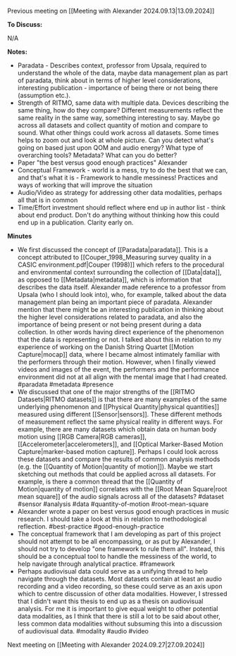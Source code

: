 Previous meeting on [[Meeting with Alexander 2024.09.13|13.09.2024]]

**To Discuss:**

N/A

**Notes:**

- Paradata - Describes context, professor from Upsala, required to understand the whole of the data, maybe data management plan as part of paradata, think about in terms of higher level considerations, interesting publication - importance of being there or not being there (assumption etc.).
- Strength of RITMO, same data with multiple data. Devices describing the same thing, how do they compare? Different measurements reflect the same reality in the same way, something interesting to say. Maybe go across all datasets and collect quantity of motion and compare to sound. What other things could work across all datasets. Some times helps to zoom out and look at whole picture. Can you detect what's going on based just upon QOM and audio energy? What type of overarching tools? Metadata? What can you do better?
- Paper "the best versus good enough practices" Alexander
- Conceptual Framework - world is a mess, try to do the best that we can, and that's what it is - Framework to handle messiness! Practices and ways of working that will improve the situation
- Audio/Video as strategy for addressing other data modalities, perhaps all that is in common
- Time/Effort investment should reflect where end up in author list - think about end product. Don't do anything without thinking how this could end up in a publication. Clarity early on.

**Minutes**

- We first discussed the concept of [[Paradata|paradata]]. This is a concept attributed to [[Couper_1998_Measuring survey quality in a CASIC environment.pdf|Couper (1998)]] which refers to the procedural and environmental context surrounding the collection of [[Data|data]], as opposed to [[Metadata|metadata]], which is information that describes the data itself. Alexander made reference to a professor from Upsala (who I should look into), who, for example, talked about the data management plan being an important piece of paradata. Alexander mention that there might be an interesting publication in thinking about the higher level considerations related to paradata, and also the importance of being present or not being present during a data collection. In other words having direct experience of the phenomenon that the data is representing or not. I talked about this in relation to my experience of working on the Danish String Quartet [[Motion Capture|mocap]] data, where I became almost intimately familiar with the performers through their motion. However, when I finally viewed videos and images of the event, the performers and the performance environment did not at all align with the mental image that I had created. #paradata #metadata #presence
- We discussed that one of the major strengths of the [[RITMO Datasets|RITMO datasets]] is that there are many examples of the same underlying phenomenon and [[Physical Quantity|physical quantities]] measured using different [[Sensor|sensors]]. These different methods of measurement reflect the same physical reality in different ways. For example, there are many datasets which obtain data on human body motion using [[RGB Camera|RGB cameras]], [[Accelerometer|accelerometers]], and [[Optical Marker-Based Motion Capture|marker-based motion capture]]. Perhaps I could look across these datasets and compare the results of common analysis methods (e.g. the [[Quantity of Motion|quantity of motion]]). Maybe we start sketching out methods that could be applied across all datasets. For example, is there a common thread that the [[Quantity of Motion|quantity of motion]] correlates with the [[Root Mean Square|root mean square]] of the audio signals across all of the datasets? #dataset #sensor #analysis #data #quantity-of-motion #root-mean-square
- Alexander wrote a paper on best versus good enough practices in music research. I should take a look at this in relation to methodological reflection. #best-practice #good-enough-practice
- The conceptual framework that I am developing as part of this project should not attempt to be all encompassing, or as put by Alexander, I should not try to develop "one framework to rule them all". Instead, this should be a conceptual tool to handle the messiness of the world, to help navigate through analytical practice. #framework
- Perhaps audiovisual data could serve as a unifying thread to help navigate through the datasets. Most datasets contain at least an audio recording and a video recording, so these could serve as an axis upon which to centre discussion of other data modalities. However, I stressed that I didn't want this thesis to end up as a thesis on audiovisual analysis. For me it is important to give equal weight to other potential data modalities, as I think that there is still a lot to be said about other, less common data modalities without subsuming this into a discussion of audiovisual data. #modality #audio #video

Next meeting on [[Meeting with Alexander 2024.09.27|27.09.2024]]